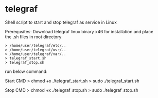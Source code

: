 # telegraf



Shell script to  start and stop telegraf as service in Linux

Prerequsites: Download telegraf linux binary x46 for installation and place the .sh files in root directory
    
    > /home/user/telegraf/etc/..
    > /home/user/telegraf/usr/..
    > /home/user/telegraf/var/..
    > telegraf_start.sh
    > telegraf_stop.sh

run below command:

Start CMD
    > chmod +x ./telegraf_start.sh
    > sudo ./telegraf_start.sh

Stop CMD
    > chmod +x ./telegraf_stop.sh
    > sudo ./telegraf_stop.sh
